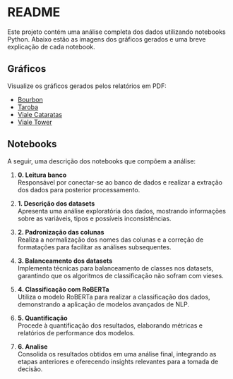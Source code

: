# README

Este projeto contém uma análise completa dos dados utilizando notebooks Python. Abaixo estão as imagens dos gráficos gerados e uma breve explicação de cada notebook.

## Gráficos

Visualize os gráficos gerados pelos relatórios em PDF:

- [Bourbon](plots/Bourbon.pdf)
- [Taroba](plots/Taroba.pdf)
- [Viale Cataratas](plots/Viale%20Cataratas.pdf)
- [Viale Tower](plots/Viale%20Tower.pdf)

## Notebooks

A seguir, uma descrição dos notebooks que compõem a análise:

1. **0. Leitura banco**  
    Responsável por conectar-se ao banco de dados e realizar a extração dos dados para posterior processamento.

2. **1. Descrição dos datasets**  
    Apresenta uma análise exploratória dos dados, mostrando informações sobre as variáveis, tipos e possíveis inconsistências.

3. **2. Padronização das colunas**  
    Realiza a normalização dos nomes das colunas e a correção de formatações para facilitar as análises subsequentes.

4. **3. Balanceamento dos datasets**  
    Implementa técnicas para balanceamento de classes nos datasets, garantindo que os algoritmos de classificação não sofram com vieses.

5. **4. Classificação com RoBERTa**  
    Utiliza o modelo RoBERTa para realizar a classificação dos dados, demonstrando a aplicação de modelos avançados de NLP.

6. **5. Quantificação**  
    Procede à quantificação dos resultados, elaborando métricas e relatórios de performance dos modelos.

7. **6. Analise**  
    Consolida os resultados obtidos em uma análise final, integrando as etapas anteriores e oferecendo insights relevantes para a tomada de decisão.
